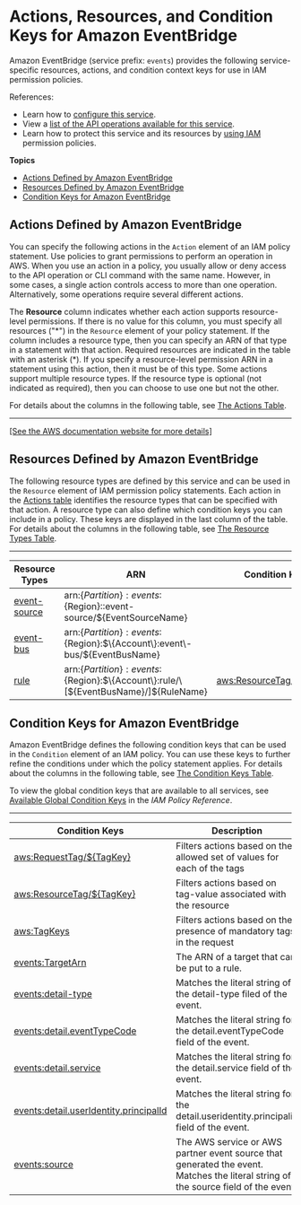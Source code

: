 # Actions, Resources, and Condition Keys for Amazon EventBridge<a name="list_amazoneventbridge"></a>

Amazon EventBridge \(service prefix: `events`\) provides the following service\-specific resources, actions, and condition context keys for use in IAM permission policies\.

References:
+ Learn how to [configure this service](https://docs.aws.amazon.com/eventbridge/latest/userguide/)\.
+ View a [list of the API operations available for this service](https://docs.aws.amazon.com/eventbridge/latest/APIReference/)\.
+ Learn how to protect this service and its resources by [using IAM](https://docs.aws.amazon.com/eventbridge/latest/userguide/auth-and-access-control-eventbridge.html) permission policies\.

**Topics**
+ [Actions Defined by Amazon EventBridge](#amazoneventbridge-actions-as-permissions)
+ [Resources Defined by Amazon EventBridge](#amazoneventbridge-resources-for-iam-policies)
+ [Condition Keys for Amazon EventBridge](#amazoneventbridge-policy-keys)

## Actions Defined by Amazon EventBridge<a name="amazoneventbridge-actions-as-permissions"></a>

You can specify the following actions in the `Action` element of an IAM policy statement\. Use policies to grant permissions to perform an operation in AWS\. When you use an action in a policy, you usually allow or deny access to the API operation or CLI command with the same name\. However, in some cases, a single action controls access to more than one operation\. Alternatively, some operations require several different actions\.

The **Resource** column indicates whether each action supports resource\-level permissions\. If there is no value for this column, you must specify all resources \("\*"\) in the `Resource` element of your policy statement\. If the column includes a resource type, then you can specify an ARN of that type in a statement with that action\. Required resources are indicated in the table with an asterisk \(\*\)\. If you specify a resource\-level permission ARN in a statement using this action, then it must be of this type\. Some actions support multiple resource types\. If the resource type is optional \(not indicated as required\), then you can choose to use one but not the other\.

For details about the columns in the following table, see [The Actions Table](reference_policies_actions-resources-contextkeys.md#actions_table)\.


****  
[\[See the AWS documentation website for more details\]](http://docs.aws.amazon.com/IAM/latest/UserGuide/list_amazoneventbridge.html)

## Resources Defined by Amazon EventBridge<a name="amazoneventbridge-resources-for-iam-policies"></a>

The following resource types are defined by this service and can be used in the `Resource` element of IAM permission policy statements\. Each action in the [Actions table](#amazoneventbridge-actions-as-permissions) identifies the resource types that can be specified with that action\. A resource type can also define which condition keys you can include in a policy\. These keys are displayed in the last column of the table\. For details about the columns in the following table, see [The Resource Types Table](reference_policies_actions-resources-contextkeys.md#resources_table)\.


****  

| Resource Types | ARN | Condition Keys | 
| --- | --- | --- | 
|   [ event\-source ](https://docs.aws.amazon.com/eventbridge/latest/userguide/iam-access-control-identity-based-eventbridge.html#eventbridge-arn-format)  |  arn:$\{Partition\}:events:$\{Region\}::event\-source/$\{EventSourceName\}  |  | 
|   [ event\-bus ](https://docs.aws.amazon.com/eventbridge/latest/userguide/iam-access-control-identity-based-eventbridge.html#eventbridge-arn-format)  |  arn:$\{Partition\}:events:$\{Region\}:$\{Account\}:event\-bus/$\{EventBusName\}  |  | 
|   [ rule ](https://docs.aws.amazon.com/eventbridge/latest/userguide/iam-access-control-identity-based-eventbridge.html#eventbridge-arn-format)  |  arn:$\{Partition\}:events:$\{Region\}:$\{Account\}:rule/\[$\{EventBusName\}/\]$\{RuleName\}  |   [ aws:ResourceTag/$\{TagKey\} ](#amazoneventbridge-aws_ResourceTag___TagKey_)   | 

## Condition Keys for Amazon EventBridge<a name="amazoneventbridge-policy-keys"></a>

Amazon EventBridge defines the following condition keys that can be used in the `Condition` element of an IAM policy\. You can use these keys to further refine the conditions under which the policy statement applies\. For details about the columns in the following table, see [The Condition Keys Table](reference_policies_actions-resources-contextkeys.md#context_keys_table)\.

To view the global condition keys that are available to all services, see [Available Global Condition Keys](reference_policies_condition-keys.html#AvailableKeys) in the *IAM Policy Reference*\.


****  

| Condition Keys | Description | Type | 
| --- | --- | --- | 
|   [ aws:RequestTag/$\{TagKey\} ](https://docs.aws.amazon.com/IAM/latest/UserGuide/reference_policies_condition-keys.html#condition-keys-requesttag)  | Filters actions based on the allowed set of values for each of the tags | String | 
|   [ aws:ResourceTag/$\{TagKey\} ](https://docs.aws.amazon.com/IAM/latest/UserGuide/reference_policies_condition-keys.html#condition-keys-resourcetag)  | Filters actions based on tag\-value associated with the resource | String | 
|   [ aws:TagKeys ](https://docs.aws.amazon.com/IAM/latest/UserGuide/reference_policies_condition-keys.html#condition-keys-tagkeys)  | Filters actions based on the presence of mandatory tags in the request | String | 
|   [ events:TargetArn ](https://docs.aws.amazon.com/eventbridge/latest/userguide/policy-keys-eventbridge.html#limiting-access-to-targets)  | The ARN of a target that can be put to a rule\. | ARN | 
|   [ events:detail\-type ](https://docs.aws.amazon.com/eventbridge/latest/userguide/policy-keys-eventbridge.html#events-pattern-detail-type)  | Matches the literal string of the detail\-type filed of the event\. | String | 
|   [ events:detail\.eventTypeCode ](https://docs.aws.amazon.com/eventbridge/latest/userguide/policy-keys-eventbridge.html#limit-rule-by-type-code)  | Matches the literal string for the detail\.eventTypeCode field of the event\. | String | 
|   [ events:detail\.service ](https://docs.aws.amazon.com/eventbridge/latest/userguide/policy-keys-eventbridge.html#limit-rule-by-service)  | Matches the literal string for the detail\.service field of the event\. | String | 
|   [ events:detail\.userIdentity\.principalId ](https://docs.aws.amazon.com/eventbridge/latest/userguide/policy-keys-eventbridge.html#consume-specific-events)  | Matches the literal string for the detail\.useridentity\.principalid field of the event\. | String | 
|   [ events:source ](https://docs.aws.amazon.com/eventbridge/latest/userguide/policy-keys-eventbridge.html#events-limit-access-control)  | The AWS service or AWS partner event source that generated the event\. Matches the literal string of the source field of the event\. | String | 